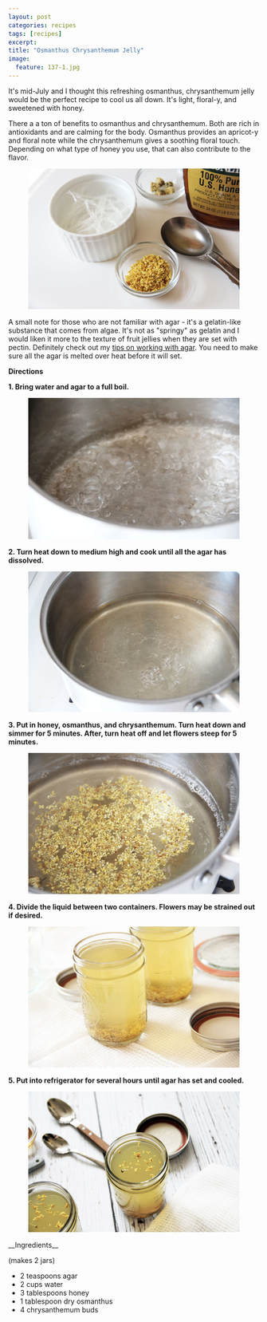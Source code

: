 ```yaml
---
layout: post
categories: recipes
tags: [recipes]
excerpt: 
title: "Osmanthus Chrysanthemum Jelly"
image:
  feature: 137-1.jpg
---
```


It's mid-July and I thought this refreshing osmanthus, chrysanthemum jelly would be the perfect recipe to cool us all down.  It's light, floral-y, and sweetened with honey.

There a a ton of benefits to osmanthus and chrysanthemum.  Both are rich in antioxidants and are calming for the body.  Osmanthus provides an apricot-y and floral note while the chrysanthemum gives a soothing floral touch.  Depending on what type of honey you use, that can also contribute to the flavor.

<figure> <img src='/images/137-2.jpg'> </figure>


A small note for those who are not familiar with agar - it's a gelatin-like substance that comes from algae.  It's not as "springy" as gelatin and I would liken it more to the texture of fruit jellies when they are set with pectin.  Definitely check out my [tips on working with agar](http://eastmeetskitchen.com/tips/working-with-agar.html).  You need to make sure all the agar is melted over heat before it will set. 


__Directions__

__1. Bring water and agar to a full boil.__ 

<figure> <img src='/images/137-3.jpg'> </figure>

__2. Turn heat down to medium high and cook until all the agar has dissolved.__

<figure> <img src='/images/137-4.jpg'> </figure>

__3. Put in honey, osmanthus, and chrysanthemum.  Turn heat down and simmer for 5 minutes.  After, turn heat off and let flowers steep for 5 minutes.__

<figure> <img src='/images/137-5.jpg'> </figure>

__4. Divide the liquid between two containers.  Flowers may be strained out if desired.__

<figure> <img src='/images/137-6.jpg'> </figure>

__5. Put into refrigerator for several hours until agar has set and cooled.__

<figure> <img src='/images/137-7.jpg'> </figure>


<section class='recipe'>
__Ingredients__

(makes 2 jars)

- 2 teaspoons agar 
- 2 cups water
- 3 tablespoons honey
- 1 tablespoon dry osmanthus
- 4 chrysanthemum buds
</section>